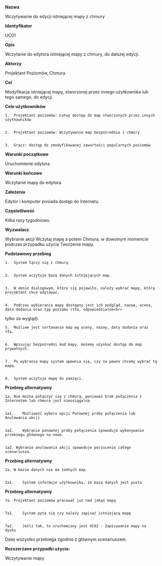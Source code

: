 <b>Nazwa</b>

Wczytywanie do edycji istniejącej mapy z chmury

<b>Identyfikator</b>

UC01

<b>Opis</b>

Wczytanie do edytora istniejącej mapy z chmury, do dalszej edycji.

<b>Aktorzy</b>

Projektant Poziomów, Chmura

<b>Cel</b>


Modyfikacja istniejącej mapy, stworzonej przez innego użytkownika lub tego samego, do edycji.


<b>Cele użytkowników</b>


    1.	Projektant poziomów: Łatwy dostęp do map stworzonych przez innych użytkowników


    2.	Projektant poziomów: Wczytywanie map bezpośrednio z chmury 


    3.	Gracz: dostęp do zmodyfikowanej zawartości popularnych poziomów


<b>Warunki początkowe</b>


Uruchomienie edytora


<b>Warunki końcowe</b>


Wczytanie mapy do edytora


<b>Założenia</b>


Edytor i komputer posiada dostęp do Internetu.


<b>Częstotliwość</b>


Kilka razy tygodniowo.


<b>Wyzwalacz</b>


Wybranie akcji Wczytaj mapę a potem Chmura, w dowolnym momencie podczas przypadku użycia Tworzenie mapy.


<b>Podstawowy przebieg</b>


    1.	System łączy się z chmurą


    2.	System wczytuje bazę danych istniejących map.


    3.	W oknie dialogowym, które się pojawiło, należy wybrać mapę, którą projektant chce edytować.


    4.	Podczas wybierania mapy dostępny jest ich podgląd, nazwa, ocena, data dodania oraz typ poziomu (tło, odpowiedzialne<br> 

tylko za wygląd).


    5.	Możliwe jest sortowanie map wg oceny, nazwy, daty dodania oraz tła.


    6.	Wpisując bezpośredni kod mapy, możemy uzyskać dostęp do map prywatnych.


    7.	Po wybraniu mapy system upewnia się, czy na pewno chcemy wybrać tą mapę.


    8.	System wczytuje mapę do pamięci.


<b>Przebieg alternatywny</b>


    1a.	Nie można połączyć się z chmurą, ponieważ brak połączenia z Internetem lub chmura jest nieosiągalna


    1a1.	Możliwość wyboru opcji Ponownej próby połączenia lub Anulowania akcji


    1a2.	Wybranie ponownej próby połączenia spowoduje wykonywanie przebiegu głównego na nowo.


    1a2. Wybranie anulowania akcji spowoduje porzucenie całego scenariusza.


<b>Przebieg alternatywny</b>


    2a.	W bazie danych nie ma żadnych map.


    2a1.	System informuje użytkownika, że baza danych jest pusta


<b>Przebieg alternatywny</b>


    7a.	Projektant poziomów pracował już nad jakąś mapą


    7a1.	System pyta się czy należy zapisać istniejącą mapę


    7a2.	Jeśli tak, to uruchamiany jest UC02 - Zapisywanie mapy na dysku


Dalej wszystko przebiega zgodnie z głównym scenariuszem.


<b>Rozszerzane przypadki użycia:</b>


Wczytywanie mapy
